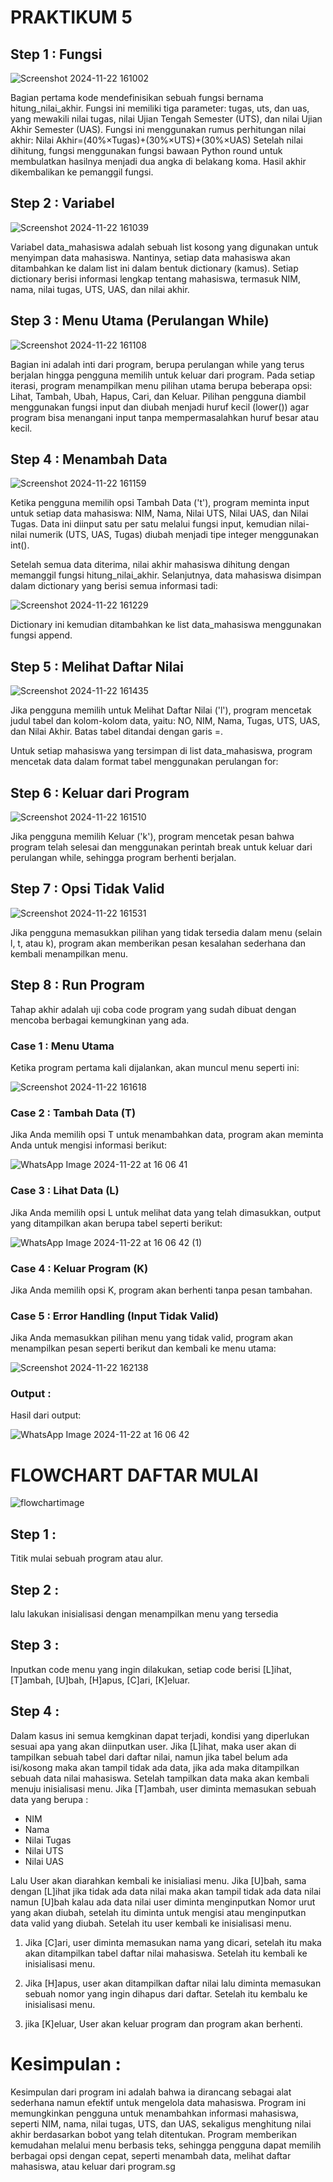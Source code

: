 # PRAKTIKUM 5

## Step 1 : Fungsi

![Screenshot 2024-11-22 161002](https://github.com/user-attachments/assets/901ebcbf-7a7e-4132-b5e1-81d0a824fef7)


Bagian pertama kode mendefinisikan sebuah fungsi bernama hitung_nilai_akhir. Fungsi ini memiliki tiga parameter: tugas, uts, dan uas, yang mewakili nilai tugas, nilai Ujian Tengah Semester (UTS), dan nilai Ujian Akhir Semester (UAS). Fungsi ini menggunakan rumus perhitungan nilai akhir: 
Nilai Akhir=(40%×Tugas)+(30%×UTS)+(30%×UAS)
Setelah nilai dihitung, fungsi menggunakan fungsi bawaan Python round untuk membulatkan hasilnya menjadi dua angka di belakang koma. Hasil akhir dikembalikan ke pemanggil fungsi.

## Step 2 : Variabel

![Screenshot 2024-11-22 161039](https://github.com/user-attachments/assets/f4c8cdaf-3401-4a7d-bc76-bd3d3c06ab69)


Variabel data_mahasiswa adalah sebuah list kosong yang digunakan untuk menyimpan data mahasiswa. Nantinya, setiap data mahasiswa akan ditambahkan ke dalam list ini dalam bentuk dictionary (kamus). Setiap dictionary berisi informasi lengkap tentang mahasiswa, termasuk NIM, nama, nilai tugas, UTS, UAS, dan nilai akhir.

## Step 3 : Menu Utama (Perulangan While)

![Screenshot 2024-11-22 161108](https://github.com/user-attachments/assets/37c7c210-8e82-44a4-9a5f-1b1b3ab154df)


Bagian ini adalah inti dari program, berupa perulangan while yang terus berjalan hingga pengguna memilih untuk keluar dari program. Pada setiap iterasi, program menampilkan menu pilihan utama berupa beberapa opsi: Lihat, Tambah, Ubah, Hapus, Cari, dan Keluar. Pilihan pengguna diambil menggunakan fungsi input dan diubah menjadi huruf kecil (lower()) agar program bisa menangani input tanpa mempermasalahkan huruf besar atau kecil.

## Step 4 : Menambah Data 

![Screenshot 2024-11-22 161159](https://github.com/user-attachments/assets/8dd0d18c-601f-4804-8809-a0b26904730d)


Ketika pengguna memilih opsi Tambah Data ('t'), program meminta input untuk setiap data mahasiswa: NIM, Nama, Nilai UTS, Nilai UAS, dan Nilai Tugas. Data ini diinput satu per satu melalui fungsi input, kemudian nilai-nilai numerik (UTS, UAS, Tugas) diubah menjadi tipe integer menggunakan int().

Setelah semua data diterima, nilai akhir mahasiswa dihitung dengan memanggil fungsi hitung_nilai_akhir. Selanjutnya, data mahasiswa disimpan dalam dictionary yang berisi semua informasi tadi:

![Screenshot 2024-11-22 161229](https://github.com/user-attachments/assets/4289b164-c702-41cb-8691-8cf506b5dfb2)


Dictionary ini kemudian ditambahkan ke list data_mahasiswa menggunakan fungsi append.

## Step 5 : Melihat Daftar Nilai

![Screenshot 2024-11-22 161435](https://github.com/user-attachments/assets/ba929cca-6fe1-4fde-9fe1-818cd2065a95)


Jika pengguna memilih untuk Melihat Daftar Nilai ('l'), program mencetak judul tabel dan kolom-kolom data, yaitu: NO, NIM, Nama, Tugas, UTS, UAS, dan Nilai Akhir. Batas tabel ditandai dengan garis =.

Untuk setiap mahasiswa yang tersimpan di list data_mahasiswa, program mencetak data dalam format tabel menggunakan perulangan for:

## Step 6 : Keluar dari Program

![Screenshot 2024-11-22 161510](https://github.com/user-attachments/assets/5f73dfce-34aa-4425-afc3-57bcae346f29)

Jika pengguna memilih Keluar ('k'), program mencetak pesan bahwa program telah selesai dan menggunakan perintah break untuk keluar dari perulangan while, sehingga program berhenti berjalan.

## Step 7 : Opsi Tidak Valid

![Screenshot 2024-11-22 161531](https://github.com/user-attachments/assets/226130c0-1fe3-4019-9e73-1848a01bd6a0)

Jika pengguna memasukkan pilihan yang tidak tersedia dalam menu (selain l, t, atau k), program akan memberikan pesan kesalahan sederhana dan kembali menampilkan menu.

## Step 8 : Run Program
Tahap akhir adalah uji coba code program yang sudah dibuat dengan mencoba berbagai kemungkinan yang ada.

### Case 1 : Menu Utama
Ketika program pertama kali dijalankan, akan muncul menu seperti ini:

![Screenshot 2024-11-22 161618](https://github.com/user-attachments/assets/86be36a2-0793-4e56-bea6-38d5a65f0917)


### Case 2 : Tambah Data (T)
Jika Anda memilih opsi T untuk menambahkan data, program akan meminta Anda untuk mengisi informasi berikut:

![WhatsApp Image 2024-11-22 at 16 06 41](https://github.com/user-attachments/assets/23f5463e-15e1-4b6b-952d-4bdafe09be63)

### Case 3 : Lihat Data (L)
Jika Anda memilih opsi L untuk melihat data yang telah dimasukkan, output yang ditampilkan akan berupa tabel seperti berikut:

![WhatsApp Image 2024-11-22 at 16 06 42 (1)](https://github.com/user-attachments/assets/7d316c99-30ad-4adb-9bc1-af8e540c335e)


### Case 4 : Keluar Program (K)

Jika Anda memilih opsi K, program akan berhenti tanpa pesan tambahan.

### Case 5 : Error Handling (Input Tidak Valid)
Jika Anda memasukkan pilihan menu yang tidak valid, program akan menampilkan pesan seperti berikut dan kembali ke menu utama:

![Screenshot 2024-11-22 162138](https://github.com/user-attachments/assets/b378ab5b-39a2-4300-bda1-71fb06b6ba70)

### Output :
Hasil dari output:

![WhatsApp Image 2024-11-22 at 16 06 42](https://github.com/user-attachments/assets/c05068f9-8478-425f-947b-474bcc66cc2a)

# FLOWCHART DAFTAR MULAI

![flowchartimage](https://github.com/user-attachments/assets/553a90b2-4f5e-4421-a599-4ab5353dc5e7)


## Step 1 :
Titik mulai sebuah program atau alur.

## Step 2 :
lalu lakukan inisialisasi dengan menampilkan menu yang tersedia

## Step 3 :
Inputkan code menu yang ingin dilakukan, setiap code berisi [L]ihat, [T]ambah, [U]bah, [H]apus, [C]ari, [K]eluar.

## Step 4 :
Dalam kasus ini semua kemgkinan dapat terjadi, kondisi yang diperlukan sesuai apa yang akan diinputkan user.
Jika [L]ihat, maka user akan di tampilkan sebuah tabel dari daftar nilai, namun jika tabel belum ada isi/kosong maka akan tampil tidak ada data, jika ada maka ditampilkan sebuah data nilai mahasiswa. Setelah tampilkan data maka akan kembali menuju inisialisasi menu.
Jika [T]ambah, user diminta memasukan sebuah data yang berupa :

*   NIM
*   Nama
*   Nilai Tugas
*   Nilai UTS
*   Nilai UAS

Lalu User akan diarahkan kembali ke inisialiasi menu.
Jika [U]bah, sama dengan [L]ihat jika tidak ada data nilai maka akan tampil tidak ada data nilai namun [U]bah kalau ada data nilai user diminta menginputkan Nomor urut yang akan diubah, setelah itu diminta untuk mengisi atau menginputkan data valid yang diubah. Setelah itu user kembali ke inisialisasi menu.

1. Jika [C]ari, user diminta memasukan nama yang dicari, setelah itu maka akan ditampilkan tabel daftar    nilai mahasiswa. Setelah itu kembali ke inisialisasi menu.

2. Jika [H]apus, user akan ditampilkan daftar nilai lalu diminta memasukan sebuah nomor yang ingin dihapus dari daftar. Setelah itu kembalu ke inisialisasi menu.

3. jika [K]eluar, User akan keluar program dan program akan berhenti.

# Kesimpulan :
Kesimpulan dari program ini adalah bahwa ia dirancang sebagai alat sederhana namun efektif untuk mengelola data mahasiswa. Program ini memungkinkan pengguna untuk menambahkan informasi mahasiswa, seperti NIM, nama, nilai tugas, UTS, dan UAS, sekaligus menghitung nilai akhir berdasarkan bobot yang telah ditentukan. Program memberikan kemudahan melalui menu berbasis teks, sehingga pengguna dapat memilih berbagai opsi dengan cepat, seperti menambah data, melihat daftar mahasiswa, atau keluar dari program.sg
